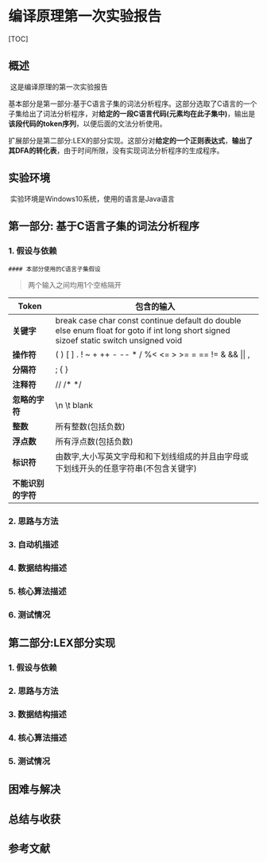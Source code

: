 # 编译原理第一次实验报告

[TOC]

## 概述

​	这是编译原理的第一次实验报告

​	基本部分是第一部分:基于C语言子集的词法分析程序。这部分选取了C语言的一个子集给出了词法分析程序，对**给定的一段C语言代码(元素均在此子集中)**，输出是**该段代码的token序列**，以便后面的文法分析使用。

​	扩展部分是第二部分:LEX的部分实现。这部分对**给定的一个正则表达式**，**输出了其DFA的转化表**，由于时间所限，没有实现词法分析程序的生成程序。

## 实验环境

​	实验环境是Windows10系统，使用的语言是Java语言

## 第一部分: 基于C语言子集的词法分析程序

### 1. 假设与依赖

	#### 本部分使用的C语言子集假设

> 两个输入之间均用1个空格隔开

| Token       | 包含的输入                                    |
| ----------- | ---------------------------------------- |
| **关键字**     | break case char const continue default do double else enum float for goto if int long short signed sizoef static switch unsigned void |
| **操作符**     | ( ) [ ] . ! ~ + ++ - -- * / %< <= > >= = == != & && \|\| , |
| **分隔符**     | ; { }                                    |
| **注释符**     | // /* */                                 |
| **忽略的字符**   | \n \t blank                              |
| **整数**      | 所有整数(包括负数)                               |
| **浮点数**     | 所有浮点数(包括负数)                              |
| **标识符**     | 由数字,大小写英文字母和和下划线组成的并且由字母或下划线开头的任意字符串(不包含关键字) |
| **不能识别的字符** |                                          |

### 2. 思路与方法

### 3. 自动机描述

### 4. 数据结构描述

### 5. 核心算法描述

### 6. 测试情况

## 第二部分:LEX部分实现

### 1. 假设与依赖

### 2. 思路与方法

### 3. 数据结构描述

### 4. 核心算法描述

### 5. 测试情况

## 困难与解决

## 总结与收获

## 参考文献

